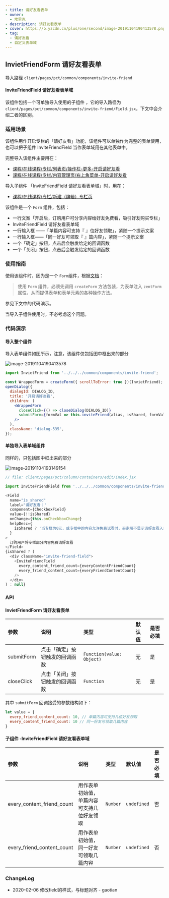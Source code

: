 ```yaml
---
- title: 请好友看表单
- owner:
  - 埃里克
- description: 请好友看表单
- cover: https://b.yzcdn.cn/plus/one/second/image-20191104190413578.png
- tag:
  - 请好友看
  - 自定义表单域
---
```


## InvietFriendForm 请好友看表单

导入路径 `client/pages/pct/common/components/invite-friend`

#### InviteFriendField 请好友看表单域

该组件包括一个可单独导入使用的子组件 ，它的导入路径为`client/pages/pct/common/components/invite-friend/Field.jsx`，下文中会介绍二者的区别。

### 适用场景

该组件用作开启专栏的「请好友看」功能，该组件可以单独作为完整的表单使用，也可以把子组件 InviteFriendField 当作表单域用在其他表单中。

完整导入该组件主要用在：

- [课程/在线课程/专栏/列表页/操作栏-更多-开启请好友看](https://www.youzan.com/v4/vis/pct/page/column#/list)
- [课程/在线课程/专栏/内容管理页/右上角菜单-开启请好友看](https://www.youzan.com/v4/vis/pct/page/column#/list)

导入子组件  「InviteFriendField 请好友看表单域」时，用在：

- [课程/在线课程/专栏/新建（编辑）专栏页](https://www.youzan.com/v4/vis/pct/page/column#/add)

该组件是一个 `Form` 组件，包括：

- 一行文案「开启后，订购用户可分享内容给好友免费看，吸引好友购买专栏」
-  InviteFriendField 请好友看表单域
  -  一行输入框 ——「单篇内容可支持『 』位好友领取」，紧随一个提示文案
  -  一行输入框——「同一好友可领取『 』篇内容」，紧随一个提示文案
- 一个「确定」按钮，点击后会触发给定的回调函数
- 一个「关闭」按钮，点击后会触发给定的回调函数



### 使用指南

使用该组件时，因为是一个 `Form`组件，根据[文档](https://zent-contrib.github.io/zent-compat/zh/component/form#biao-dan-form)：

> 使用 `Form` 组件，必须先调用 `createForm` 方法包装，为表单注入 `zentForm` 属性，从而提供表单和表单元素的各种操作方法。

参见下文中的代码演示。

当导入子组件使用时，不必考虑这个问题。

### 代码演示

#### 导入整个组件

导入表单组件如图所示，注意，该组件仅包括图中框出来的部分

![image-20191104190413578](https://b.yzcdn.cn/plus/one/second/image-20191104190413578.png)

```jsx
import InvietFriend from '../../../common/components/invite-friend';

const WrappedForm = createForm({ scrollToError: true })(InvietFriend);
openDialog({
  dialogId: DIALOG_ID,
  title: '开启请好友看',
  children: (
    <WrappedForm
      closeClick={() => closeDialog(DIALOG_ID)}
      submitForm={formVal => this.inviteFriend(alias, isShared, formVal)}
    />
  ),
  className: 'dialog-535',
});
```

#### 单独导入表单域组件

同样的，只包括图中框出来的部分

![image-20191104193149154](https://b.yzcdn.cn/plus/one/second/image-20191104193149154.png)

```javascript
// file: client/pages/pct/column/containers/edit/index.jsx

import InviteFriendField from '../../../common/components/invite-friend/Field';

<Field
  name="is_shared"
  label="请好友看："
  component={CheckboxField}
  value={!!isShared}
  onChange={this.onCheckboxChange}
  helpDesc={
    isShared ? '当专栏为0元，或专栏中的内容允许免费试看时，买家端不显示请好友看入口' : ''
  }
>
  订购用户将专栏部分内容免费请好友看
</Field>
{isShared ? (
  <div className="invite-friend-field">
    <InviteFriendField
      every_content_friend_count={everyContentFriendCount}
      every_friend_content_count={everyFriendContentCount}
    />
  </div>
) : null}
```



### API

#### InvietFriendForm 请好友看表单

| 参数       | 说明                           | 类型                      | 默认值 | 是否必填 |
| :--------- | :----------------------------- | :------------------------ | :----- | :------- |
| submitForm | 点击「确定」按钮触发的回调函数 | `Function(value: Object)` | 无     | 是       |
| closeClick | 点击「关闭」按钮触发的回调函数 | `Function`                | 无     | 是       |

其中 `submitForm` 回调接受的参数结构如下：

```javascript
let value = {
  every_friend_content_count: 10, // 单篇内容可支持几位好友领取
  every_content_friend_count: 10 // 同一好友可领取几篇内容
}
```

#### 子组件 -InviteFriendField 请好友看表单域

| 参数                       | 说明                                       | 类型     | 默认值      | 是否必填 |
| :------------------------- | :----------------------------------------- | :------- | :---------- | :------- |
| every_content_friend_count | 用作表单初始值，单篇内容可支持几位好友领取 | `Number` | `undefined` | 否       |
| every_friend_content_count | 用作表单初始值，同一好友可领取几篇内容     | `Number` | `undefined` | 否       |

### ChangeLog
- 2020-02-06 修改field的样式，与标题对齐 - gaotian